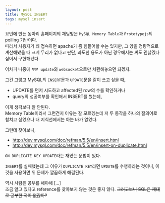 ```yaml
---
layout: post
title: MySQL INSERT
tags: mysql insert
---
```


요번에 만든 동아리 홈페이지의 채팅방은 `MySQL Memory Table`과 `Prototypejs`의 polling 기반이다.  
따라서 사용자가 꽤 접속하면 apache가 좀 힘들어할 수는 있지만, 그 양을 정량적으로 계산해봤을 때 크게 무리가 없다고 판단, 과도한 용도가 아닌 경우에서는 써도 괜찮겠다 싶어서 구현해놨다.

어차피 나중에 `부분 update`와 `websocket`으로만 치환해놓으면 되겠지.

그건 그렇고 MySQL의 `INSERT`문과 `UPDATE`문을 같이 쓰고 싶을 때,

* UPDATE를 먼저 시도하고 affected된 row의 수를 확인하거나
* query의 성공여부를 확인해서 INSERT를 썼는데,
 
이게 생각보다 잘 안된다.  
Memory Table이라서 그런건지 이유는 잘 모르겠는데 저 두 동작을 하나의 질의어로 합치고 싶었으나 내 지식선에서는 아는 바가 없었다.

그런데 찾아보니,

* http://dev.mysql.com/doc/refman/5.5/en/insert.html
* http://dev.mysql.com/doc/refman/5.5/en/insert-on-duplicate.html

`ON DUPLICATE KEY UPDATE`라는 재밌는 문법이 있다.


`INSERT`를 실패했는데 그 이유가 `DUPLICATE KEY`라면 `UPDATE`를 수행하라는 것이니, 이것을 사용하면 위 문제가 깔끔하게 해결된다.

역시 사람은 공부를 해야해 [...]  
조금 알고 있다고 reference를 찾아보지 않는 것은 좋지 않다. ~~그러고보니 SQL은 제대로 공부한 적이 없잖아?~~